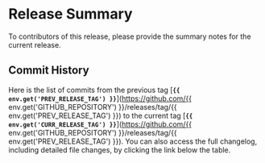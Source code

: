 # Release Summary
To contributors of this release, please provide the summary notes for the current release.

## Commit History
Here is the list of commits from the previous tag [**`{{ env.get('PREV_RELEASE_TAG') }}`**](https://github.com/{{ env.get('GITHUB_REPOSITORY') }}/releases/tag/{{ env.get('PREV_RELEASE_TAG') }}) to the current tag [**`{{ env.get('CURR_RELEASE_TAG') }}`**](https://github.com/{{ env.get('GITHUB_REPOSITORY') }}/releases/tag/{{ env.get('PREV_RELEASE_TAG') }}).
You can also access the full changelog, including detailed file changes, by clicking the link below the table.
